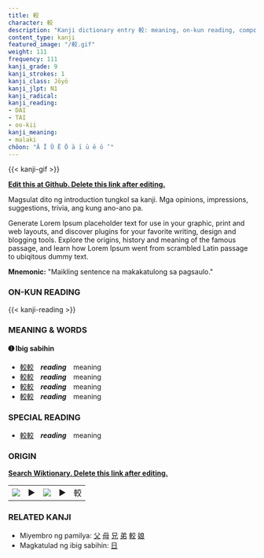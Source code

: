 ```yaml
---
title: 較
character: 較
description: "Kanji dictionary entry 較: meaning, on-kun reading, compounds, origin, related kanji"
content_type: kanji
featured_image: "/較.gif"
weight: 111
frequency: 111
kanji_grade: 9
kanji_strokes: 1
kanji_class: Jōyō
kanji_jlpt: N1
kanji_radical: 
kanji_reading: 
- DAI
- TAI
- oo-kii
kanji_meaning:
- malaki
chōon: "Ā Ī Ū Ē Ō ā ī ū ē ō ’"
---
```

[//]: # (Don't edit the line below. Kanji animated GIF code is automatically generated.)
{{< kanji-gif >}}

[//]: # (Edit below this line.)

**[Edit this at Github. Delete this link after editing.](https://github.com/tim0g/tim/tree/main/content/kanji/較/index.md)**

Magsulat dito ng introduction tungkol sa kanji. Mga opinions, impressions, suggestions, trivia, ang kung ano-ano pa.

Generate Lorem Ipsum placeholder text for use in your graphic, print and web layouts, and discover plugins for your favorite writing, design and blogging tools. Explore the origins, history and meaning of the famous passage, and learn how Lorem Ipsum went from scrambled Latin passage to ubiqitous dummy text.
 
**Mnemonic:** "Maikling sentence na makakatulong sa pagsaulo."

### ON-KUN READING

[//]: # (Don't edit the line below. ON-KUN READING code is automatically generated.)
{{< kanji-reading >}}

### MEANING & WORDS

#### ➊ **Ibig sabihin**
  - [較](../較)[較](../較)　***reading***　meaning
  - [較](../較)[較](../較)　***reading***　meaning
  - [較](../較)[較](../較)　***reading***　meaning
  - [較](../較)[較](../較)　***reading***　meaning

### SPECIAL READING
  - [較](../較)[較](../較)　***reading***　meaning

### ORIGIN

**[Search Wiktionary. Delete this link after editing.](https://wiktionary.org/wiki/較)**
<table class="kanji-table"><tr><td>
<img src="60px-較-bronze.svg.png">
</td><td>▶</td><td>
<img src="60px-較-oracle.svg.png">
</td><td>▶</td>
<td class="kanji-origin">較</td>
</tr></table>

### RELATED KANJI
- Miyembro ng pamilya: [父](../父) [母](../母) [兄](../兄) [弟](../弟) [較](../較) [娘](../娘)
- Magkatulad ng ibig sabihin: [日](../日)
